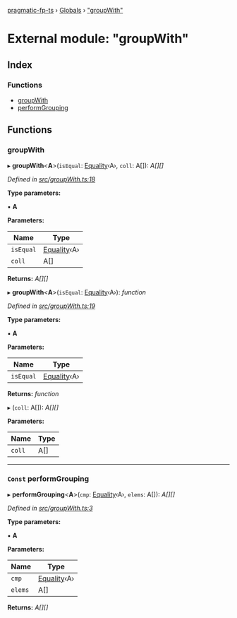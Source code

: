 [pragmatic-fp-ts](../README.md) › [Globals](../globals.md) › ["groupWith"](_groupwith_.md)

# External module: "groupWith"

## Index

### Functions

* [groupWith](_groupwith_.md#groupwith)
* [performGrouping](_groupwith_.md#const-performgrouping)

## Functions

###  groupWith

▸ **groupWith**<**A**>(`isEqual`: [Equality](_types_.md#equality)‹A›, `coll`: A[]): *A[][]*

*Defined in [src/groupWith.ts:18](https://github.com/hermann-p/pragmatic-fp-ts/blob/ff16101/src/groupWith.ts#L18)*

**Type parameters:**

▪ **A**

**Parameters:**

Name | Type |
------ | ------ |
`isEqual` | [Equality](_types_.md#equality)‹A› |
`coll` | A[] |

**Returns:** *A[][]*

▸ **groupWith**<**A**>(`isEqual`: [Equality](_types_.md#equality)‹A›): *function*

*Defined in [src/groupWith.ts:19](https://github.com/hermann-p/pragmatic-fp-ts/blob/ff16101/src/groupWith.ts#L19)*

**Type parameters:**

▪ **A**

**Parameters:**

Name | Type |
------ | ------ |
`isEqual` | [Equality](_types_.md#equality)‹A› |

**Returns:** *function*

▸ (`coll`: A[]): *A[][]*

**Parameters:**

Name | Type |
------ | ------ |
`coll` | A[] |

___

### `Const` performGrouping

▸ **performGrouping**<**A**>(`cmp`: [Equality](_types_.md#equality)‹A›, `elems`: A[]): *A[][]*

*Defined in [src/groupWith.ts:3](https://github.com/hermann-p/pragmatic-fp-ts/blob/ff16101/src/groupWith.ts#L3)*

**Type parameters:**

▪ **A**

**Parameters:**

Name | Type |
------ | ------ |
`cmp` | [Equality](_types_.md#equality)‹A› |
`elems` | A[] |

**Returns:** *A[][]*
